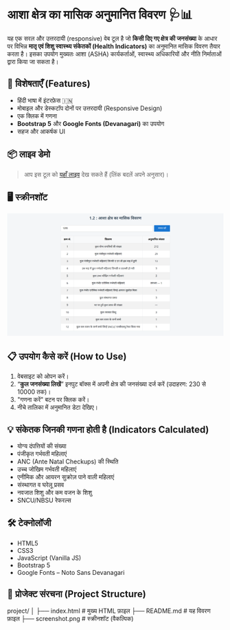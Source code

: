 # आशा क्षेत्र का मासिक अनुमानित विवरण 🩺📊

यह एक सरल और उत्तरदायी (responsive) वेब टूल है जो **किसी दिए गए क्षेत्र की जनसंख्या** के आधार पर विभिन्न **मातृ एवं शिशु स्वास्थ्य संकेतकों (Health Indicators)** का अनुमानित मासिक विवरण तैयार करता है। इसका उपयोग मुख्यतः आशा (ASHA) कार्यकर्ताओं, स्वास्थ्य अधिकारियों और नीति निर्माताओं द्वारा किया जा सकता है।

## 🔧 विशेषताएँ (Features)

- हिंदी भाषा में इंटरफ़ेस 🇮🇳
- मोबाइल और डेस्कटॉप दोनों पर उत्तरदायी (Responsive Design)
- एक क्लिक में गणना
- **Bootstrap 5** और **Google Fonts (Devanagari)** का उपयोग
- सहज और आकर्षक UI

## 📦 लाइव डेमो

> आप इस टूल को [यहाँ लाइव](https://sudheerfy.github.io/Estimated-Monthly-Data-of-the-ASHA-Area) देख सकते हैं (लिंक बदलें अपने अनुसार)।

## 🖥️ स्क्रीनशॉट

![screenshot](screenshot.png)

## 📋 उपयोग कैसे करें (How to Use)

1. वेबसाइट को ओपन करें।
2. “**कुल जनसंख्या लिखें**” इनपुट बॉक्स में अपनी क्षेत्र की जनसंख्या दर्ज करें (उदाहरण: 230 से 10000 तक)।
3. "गणना करें" बटन पर क्लिक करें।
4. नीचे तालिका में अनुमानित डेटा देखिए।

## 💡 संकेतक जिनकी गणना होती है (Indicators Calculated)

- योग्य दंपत्तियों की संख्या
- पंजीकृत गर्भवती महिलाएं
- ANC (Ante Natal Checkups) की स्थिति
- उच्च जोखिम गर्भवती महिलाएं
- एनीमिक और आयरन सुक्रोज़ पाने वाली महिलाएं
- संस्थागत व घरेलू प्रसव
- नवजात शिशु और कम वजन के शिशु
- SNCU/NBSU रेफरल्स

## 🛠️ टेक्नोलॉजी

- HTML5
- CSS3
- JavaScript (Vanilla JS)
- Bootstrap 5
- Google Fonts – Noto Sans Devanagari

## 📁 प्रोजेक्ट संरचना (Project Structure)

project/
│
├── index.html # मुख्य HTML फ़ाइल
├── README.md # यह विवरण फ़ाइल
├── screenshot.png # स्क्रीनशॉट (वैकल्पिक)
